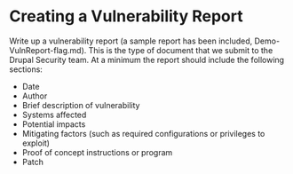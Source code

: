 # Creating a Vulnerability Report

Write up a vulnerability report (a sample report has been included,
Demo-VulnReport-flag.md). This is the type of document that we submit to the
Drupal Security team. At a minimum the report should include the following
sections:

- Date
- Author
- Brief description of vulnerability
- Systems affected
- Potential impacts
- Mitigating factors (such as required configurations or privileges to exploit)
- Proof of concept instructions or program
- Patch


